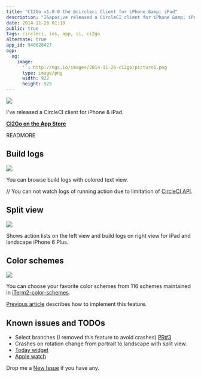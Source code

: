 ```yaml
---
title: "CI2Go v1.0.0 the @circleci Client for iPhone &amp; iPad"
description: "I&apos;ve released a CircleCI client for iPhone &amp; iPad."
date: 2014-11-26 01:10
public: true
tags: circleci, ios, app, ci, ci2go
alternate: true
app_id: 940028427
ogp:
  og:
    image:
      '': http://ngs.io/images/2014-11-26-ci2go/picture1.png
      type: image/png
      width: 922
      height: 525
---
```


[![](2014-11-26-ci2go/picture1.png)][AppStore]

I&apos;ve released a CircleCI client for iPhone &amp; iPad.

**[CI2Go on the App Store][AppStore]**

READMORE

## Build logs

![](2014-11-26-ci2go/picture2.png)

You can browse build logs with colored text view.

// You can not watch logs of running action due to limitation of [CircleCI API][API].

## Split view

![](2014-11-26-ci2go/picture3.png)

Shows action lists on the left view and build logs on right view for iPad and landscape iPhone 6 Plus.

## Color schemes

![](2014-11-26-ci2go/picture4.png)

You can choose your favorite color schemes from 116 schemes maintained in [iTerm2-color-schemes].

[Previous article] describes how to implement this feature.

## Known issues and TODOs

- Select branches (I removed this feature to avoid crashes) [PR#3]
- Crashes on rotation change from portrait to landscape with split view.
- [Today widget]
- [Apple watch]

Drop me a [New Issue] if you have any.

[AppStore]: https://itunes.apple.com/app/id940028427?mt=8
[API]: https://circleci.com/docs/api
[iTerm2-color-schemes]: http://iterm2colorschemes.com/
[PR#3]: https://github.com/ngs/ci2go/pull/3
[New Issue]: https://github.com/ngs/ci2go/issues/new
[Today widget]: https://developer.apple.com/library/ios/documentation/General/Conceptual/ExtensibilityPG/NotificationCenter.html
[Apple watch]: https://developer.apple.com/watchkit/
[Previous article]: /2014/10/26/refresh-ui-appearance/
